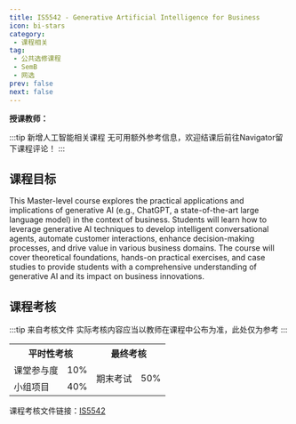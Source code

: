 ```yaml
---
title: IS5542 - Generative Artificial Intelligence for Business
icon: bi-stars
category:
 - 课程相关
tag:
 - 公共选修课程
 - SemB
 - 网选
prev: false
next: false
---
```



**授课教师：**

<VPBanner
  title = "周昌願（Prof. CHOW Andy）"
  content = "Adjunct Professor"
  logo = "https://www.cb.cityu.edu.hk/portfolio/photos/00550213.jpg"
  :actions = '[  
        {
            text: "详细信息",
            link: "https://www.cb.cityu.edu.hk/People-and-Research/People/People-Details?eid=andchow"
        },
    ]'
/>
<VPBanner
  title = "王翀（Prof. WANG Chong Alex）"
  content = "Head (IS) Professor"
  logo = "https://www.cb.cityu.edu.hk/portfolio/photos/chonwang.jpg"
  :actions = '[  
        {
            text: "详细信息",
            link: "https://www.cb.cityu.edu.hk/People-and-Research/People/People-Details?eid=chonwang"
        },
    ]'
/>

:::tip 新增人工智能相关课程
无可用额外参考信息，欢迎结课后前往Navigator留下课程评论！
:::

## 课程目标

This Master-level course explores the practical applications and implications of generative AI (e.g., ChatGPT, a state-of-the-art large language model) in the context of business. Students will learn how to leverage generative AI techniques to develop intelligent conversational agents, automate customer interactions, enhance decision-making processes, and drive value in various business domains. The course will cover theoretical foundations, hands-on practical exercises, and case studies to provide students with a comprehensive understanding of generative AI and its impact on business innovations.

## 课程考核

:::tip 来自考核文件
实际考核内容应当以教师在课程中公布为准，此处仅为参考
:::

<table>
    <tr>
        <th colspan=2>
            平时性考核
        </th>
        <th colspan=2>
            最终考核
        </th>
    </tr>
    <tr>
        <td>
            课堂参与度
        </td>
        <td>
            10%
        </td>
        <td rowspan=3>
            期末考试
        </td>
        <td rowspan=3>
            50%
        </td>
      </tr>
    <tr>
        <td>
            小组项目
        </td>
        <td>
            40%
        </td>
    </tr>
</table>

课程考核文件链接：[IS5542](https://www.cityu.edu.hk/catalogue/pg/202425/course/IS5542.pdf)
